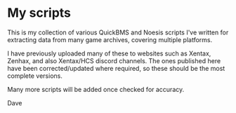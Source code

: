 # My scripts

This is my collection of various QuickBMS and Noesis scripts I've written for extracting data from many game archives, covering multiple platforms.

I have previously uploaded many of these to websites such as Xentax, Zenhax, and also Xentax/HCS discord channels.  The ones published here have been corrected/updated where required, so these should be the most complete versions.

Many more scripts will be added once checked for accuracy.


Dave
